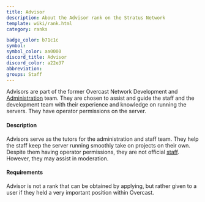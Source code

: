 ```yaml
---
title: Advisor
description: About the Advisor rank on the Stratus Network
template: wiki/rank.html
category: ranks

badge_color: b71c1c
symbol: 
symbol_color: aa0000
discord_title: Advisor
discord_color: a22e37 
abbreviation: 
groups: Staff
---
```


Advisors are part of the former Overcast Network Development and [Administration](administrator) team. They are chosen to assist and guide the staff and the development team with their experience and knowledge on running the servers. They have operator permissions on the server.

#### Description

Advisors serve as the tutors for the administration and staff team. They help the staff keep the server running smoothly take on projects on their own. Despite them having operator permissions, they are not official [staff](/stratus.network/staff). However, they may assist in moderation.

#### Requirements

Advisor is not a rank that can be obtained by applying, but rather given to a user if they held a very important position within Overcast.
